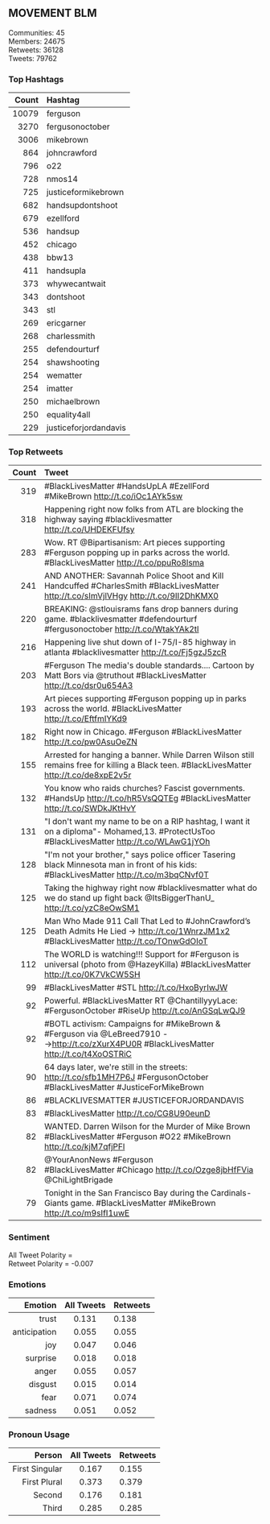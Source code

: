 
## MOVEMENT BLM

Communities: 45  
Members: 24675  
Retweets: 36128  
Tweets: 79762

### Top Hashtags

| Count | Hashtag |
|------:|:------|
| 10079 | ferguson |
| 3270 | fergusonoctober |
| 3006 | mikebrown |
| 864 | johncrawford |
| 796 | o22 |
| 728 | nmos14 |
| 725 | justiceformikebrown |
| 682 | handsupdontshoot |
| 679 | ezellford |
| 536 | handsup |
| 452 | chicago |
| 438 | bbw13 |
| 411 | handsupla |
| 373 | whywecantwait |
| 343 | dontshoot |
| 343 | stl |
| 269 | ericgarner |
| 268 | charlessmith |
| 255 | defendourturf |
| 254 | shawshooting |
| 254 | wematter |
| 254 | imatter |
| 250 | michaelbrown |
| 250 | equality4all |
| 229 | justiceforjordandavis |


### Top Retweets

| Count | Tweet |
|------:|:------|
| 319 | #BlackLivesMatter #HandsUpLA #EzellFord #MikeBrown http://t.co/iOc1AYk5sw |
| 318 | Happening right now folks from ATL are blocking the highway saying #blacklivesmatter http://t.co/UHDEKFUfsy |
| 283 | Wow. RT @Bipartisanism: Art pieces supporting #Ferguson popping up in parks across the world. #BlackLivesMatter http://t.co/ppuRo8lsma |
| 241 | AND ANOTHER: Savannah Police Shoot and Kill Handcuffed #CharlesSmith #BlackLivesMatter http://t.co/sImVjlVHgy http://t.co/9II2DhKMX0 |
| 220 | BREAKING: @stlouisrams fans drop banners during game. #blacklivesmatter #defendourturf #fergusonoctober http://t.co/WtakYAk2tl |
| 216 | Happening live shut down of I-75/I-85 highway in atlanta #blacklivesmatter http://t.co/Fj5gzJ5zcR |
| 203 | #Ferguson The media's double standards.... Cartoon by Matt Bors via @truthout #BlackLivesMatter http://t.co/dsr0u654A3 |
| 193 | Art pieces supporting #Ferguson popping up in parks across the world. #BlackLivesMatter http://t.co/EftfmIYKd9 |
| 182 | Right now in Chicago. #Ferguson #BlackLivesMatter http://t.co/pw0AsuOeZN |
| 155 | Arrested for hanging a banner. While Darren Wilson still remains free for killing a Black teen. #BlackLivesMatter http://t.co/de8xpE2v5r |
| 132 | You know who raids churches? Fascist governments. #HandsUp  http://t.co/hR5VsQQTEg #BlackLivesMatter http://t.co/SWDkJKtHvY |
| 131 | "I don't want my name to be on a RIP hashtag, I want it on a diploma"- Mohamed,13. #ProtectUsToo #BlackLivesMatter http://t.co/WLAwG1jYOh |
| 128 | "I'm not your brother," says police officer Tasering black Minnesota man in front of his kids: #BlackLivesMatter http://t.co/m3bqCNvf0T |
| 125 | Taking the highway right now #blacklivesmatter what do we do stand up fight back @ItsBiggerThanU_ http://t.co/yzC8eOwSM1 |
| 125 | Man Who Made 911 Call That Led to #JohnCrawford’s Death Admits He Lied → http://t.co/1WnrzJM1x2 #BlackLivesMatter http://t.co/TOnwGdOIoT |
| 112 | The WORLD is watching!!! Support for #Ferguson is universal (photo from @HazeyKilla) #BlackLivesMatter http://t.co/0K7VkCW5SH |
| 99 | #BlackLivesMatter #STL http://t.co/HxoByrIwJW |
| 92 | Powerful. #BlackLivesMatter RT @ChantillyyyLace: #FergusonOctober #RiseUp http://t.co/AnGSqLwQJ9 |
| 92 | #BOTL activism: Campaigns for #MikeBrown &amp; #Ferguson via @LeBreed7910 --&gt;http://t.co/zXurX4PU0R #BlackLivesMatter http://t.co/t4XoOSTRiC |
| 90 | 64 days later, we're still in the streets: http://t.co/sfb1MH7P6J #FergusonOctober #BlackLivesMatter #JusticeForMikeBrown |
| 86 | #BLACKLIVESMATTER #JUSTICEFORJORDANDAVIS |
| 83 | #BlackLivesMatter http://t.co/CG8U90eunD |
| 82 | WANTED. Darren Wilson for the Murder of Mike Brown #BlackLivesMatter #Ferguson #O22 #MikeBrown http://t.co/kjM7qfjPFl |
| 82 | @YourAnonNews #Ferguson #BlackLivesMatter #Chicago http://t.co/Ozge8jbHfFVia @ChiLightBrigade |
| 79 | Tonight in the San Francisco Bay during the Cardinals-Giants game. #BlackLivesMatter #MikeBrown http://t.co/m9sIfI1uwE |


### Sentiment

All Tweet Polarity =   
Retweet Polarity = -0.007

### Emotions

| Emotion | All Tweets | Retweets |
|------:|:------:|:-------|
| trust | 0.131 | 0.138 |
| anticipation | 0.055 | 0.055 |
| joy | 0.047 | 0.046 |
| surprise | 0.018 | 0.018 |
| anger | 0.055 | 0.057 |
| disgust | 0.015 | 0.014 |
| fear | 0.071 | 0.074 |
| sadness | 0.051 | 0.052 |


### Pronoun Usage

| Person | All Tweets | Retweets |
|------:|:------:|:-------|
| First Singular | 0.167 | 0.155 |
| First Plural | 0.373 | 0.379 |
| Second | 0.176 | 0.181 |
| Third | 0.285 | 0.285 |


